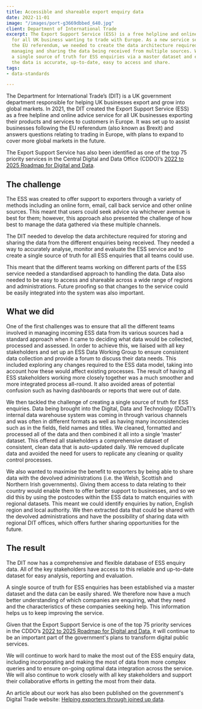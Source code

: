 ```yaml
---
title: Accessible and shareable export enquiry data
date: 2022-11-01
image: "/images/port-g3669dbbed_640.jpg"
client: Department of International Trade
excerpt: The Export Support Service (ESS) is a free helpline and online advice service
  for all UK business wanting to trade with Europe. As a new service set up following
  the EU referendum, we needed to create the data architecture required for storing,
  managing and sharing the data being received from multiple sources. We developed
  a single source of truth for ESS enquiries via a master dataset and ensured that
  the data is accurate, up-to-date, easy to access and share.
tags:
- data-standards

---
```

The Department for International Trade’s (DIT) is a UK government department responsible for helping UK businesses export and grow into global markets. In 2021, the DIT created the Export Support Service (ESS) as a free helpline and online advice service for all UK businesses exporting their products and services to customers in Europe. It was set up to assist businesses following the EU referendum (also known as Brexit) and answers questions relating to trading in Europe, with plans to expand to cover more global markets in the future.

The Export Support Service has also been identified as one of the top 75 priority services in the Central Digital and Data Office (CDDO)’s [2022 to 2025 Roadmap for Digital and Data](https://www.gov.uk/government/publications/roadmap-for-digital-and-data-2022-to-2025/transforming-for-a-digital-future-2022-to-2025-roadmap-for-digital-and-data#annex).

## The challenge

The ESS was created to offer support to exporters through a variety of methods including an online form, email, call back service and other online sources. This meant that users could seek advice via whichever avenue is best for them; however, this approach also presented the challenge of how best to manage the data gathered via these multiple channels.

The DIT needed to develop the data architecture required for storing and sharing the data from the different enquiries being received. They needed a way to accurately analyse, monitor and evaluate the ESS service and to create a single source of truth for all ESS enquiries that all teams could use.

This meant that the different teams working on different parts of the ESS service needed a standardised approach to handling the data. Data also needed to be easy to access and shareable across a wide range of regions and administrations. Future proofing so that changes to the service could be easily integrated into the system was also important.

## What we did

One of the first challenges was to ensure that all the different teams involved in managing incoming ESS data from its various sources had a standard approach when it came to deciding what data would be collected, processed and assessed. In order to achieve this, we liaised with all key stakeholders and set up an ESS Data Working Group to ensure consistent data collection and provide a forum to discuss their data needs. This included exploring any changes required to the ESS data model, taking into account how these would affect existing processes. The result of having all ESS stakeholders working more closely together was a much smoother and more integrated process all-round. It also avoided areas of potential confusion such as having dashboards or reports that were out of date.

We then tackled the challenge of creating a single source of truth for ESS enquiries. Data being brought into the Digital, Data and Technology (DDaT)’s internal data warehouse system was coming in through various channels and was often in different formats as well as having many inconsistencies such as in the fields, field names and titles. We cleaned, formatted and processed all of the data and then combined it all into a single ‘master’ dataset. This offered all stakeholders a comprehensive dataset of consistent, clean data that is auto-updated daily. We removed duplicate data and avoided the need for users to replicate any cleaning or quality control processes.

We also wanted to maximise the benefit to exporters by being able to share data with the devolved administrations (i.e. the Welsh, Scottish and Northern Irish governments). Giving them access to data relating to their country would enable them to offer better support to businesses, and so we did this by using the postcodes within the ESS data to match enquiries with regional datasets. This meant we could identify enquiries by nation, English region and local authority. We then extracted data that could be shared with the devolved administrations and have the possibility of sharing data with regional DIT offices, which offers further sharing opportunities for the future.

## The result

The DIT now has a comprehensive and flexible database of ESS enquiry data. All of the key stakeholders have access to this reliable and up-to-date dataset for easy analysis, reporting and evaluation.

A single source of truth for ESS enquiries has been established via a master dataset and the data can be easily shared. We therefore now have a much better understanding of which companies are enquiring, what they need and the characteristics of these companies seeking help. This information helps us to keep improving the service.

Given that the Export Support Service is one of the top 75 priority services in the CDDO’s [2022 to 2025 Roadmap for Digital and Data](https://www.gov.uk/government/publications/roadmap-for-digital-and-data-2022-to-2025/transforming-for-a-digital-future-2022-to-2025-roadmap-for-digital-and-data#annex), it will continue to be an important part of the government's plans to transform digital public services.

We will continue to work hard to make the most out of the ESS enquiry data, including incorporating and making the most of data from more complex queries and to ensure on-going optimal data integration across the service. We will also continue to work closely with all key stakeholders and support their collaborative efforts in getting the most from their data.

An article about our work has also been published on the government's Digital Trade website: [Helping exporters through joined up data]( "https://digitaltrade.blog.gov.uk/2023/01/05/helping-exporters-through-joined-up-data/").